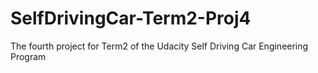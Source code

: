 # SelfDrivingCar-Term2-Proj4
The fourth project for Term2 of the Udacity Self Driving Car Engineering Program
